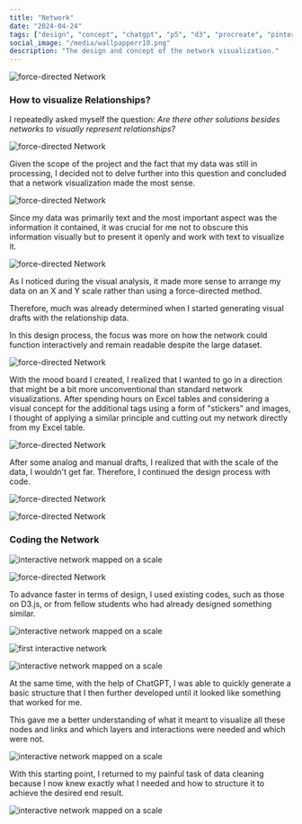 ```yaml
---
title: "Network"
date: "2024-04-24"
tags: ["design", "concept", "chatgpt", "p5", "d3", "procreate", "pinterest", "moodboard"]
social_image: "/media/wallpapperr10.png"
description: "The design and concept of the network visualization."
---
```


![force-directed Network](/media/Netzwerk/NetworkMoodboard.png)

### How to visualize Relationships?


I repeatedly asked myself the question:
*Are there other solutions besides networks to visually represent relationships?*

![force-directed Network](/media/Netzwerk/NetzwerkInspo01.png)

Given the scope of the project and the fact that my data was still in processing, I decided not to delve further into this question and concluded that a network visualization made the most sense.

![force-directed Network](/media/Netzwerk/Netzwerk03.png)

Since my data was primarily text and the most important aspect was the information it contained, it was crucial for me not to obscure this information visually but to present it openly and work with text to visualize it.

![force-directed Network](/media/Netzwerk/Netzwerk04.png)

As I noticed during the visual analysis, it made more sense to arrange my data on an X and Y scale rather than using a force-directed method.

Therefore, much was already determined when I started generating visual drafts with the relationship data.

In this design process, the focus was more on how the network could function interactively and remain readable despite the large dataset.

![force-directed Network](/media/Netzwerk/Netzwerk02.png)

With the mood board I created, I realized that I wanted to go in a direction that might be a bit more unconventional than standard network visualizations. After spending hours on Excel tables and considering a visual concept for the additional tags using a form of "stickers" and images, I thought of applying a similar principle and cutting out my network directly from my Excel table.

![force-directed Network](/media/Netzwerk/excel_characters2.png)

After some analog and manual drafts, I realized that with the scale of the data, I wouldn't get far. Therefore, I continued the design process with code.

![force-directed Network](/media/Netzwerk/Netzwerk05.png)

![force-directed Network](/media/Netzwerk/netzwerk06.png)

### Coding the Network

![interactive network mapped on a scale](/media/Netzwerk/netz.png)

![force-directed Network](/media/Netzwerk/force-directed.png)

To advance faster in terms of design, I used existing codes, such as those on D3.js, or from fellow students who had already designed something similar.

![interactive network mapped on a scale](/media/Netzwerk/network-scale26.png)

![first interactive network](/media/Netzwerk/scaleNetz.png)

![interactive network mapped on a scale](/media/Netzwerk/network-scale25.png)

At the same time, with the help of ChatGPT, I was able to quickly generate a basic structure that I then further developed until it looked like something that worked for me.

This gave me a better understanding of what it meant to visualize all these nodes and links and which layers and interactions were needed and which were not.

![interactive network mapped on a scale](/media/Netzwerk/scaleNet.png)

With this starting point, I returned to my painful task of data cleaning because I now knew exactly what I needed and how to structure it to achieve the desired end result.

![interactive network mapped on a scale](/media/Netzwerk/network-scale.png)
